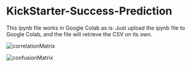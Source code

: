 # KickStarter-Success-Prediction

This ipynb file works in Google Colab as is: Just upload the ipynb file to Google Colab, and the file will retrieve the CSV on its own.<br/>

![correlationMatrix](https://user-images.githubusercontent.com/65743503/157476041-0ca22c18-4262-42fb-9385-00e37c1ee535.png)<br/>

![confusionMatrix](https://user-images.githubusercontent.com/65743503/157476193-e170078e-f8f5-4385-be02-904ed8616ad4.png)

